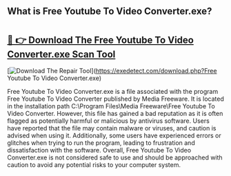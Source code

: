 ## What is Free Youtube To Video Converter.exe? 

# <h2><a href="https://exedetect.com/download.php?Free Youtube To Video Converter.exe">🔗 👉 Download The Free Youtube To Video Converter.exe Scan Tool</a></h2>

[![Download The Repair Tool](https://exedetect.com/download-button.jpg)](https://exedetect.com/download.php?Free Youtube To Video Converter.exe)

Free Youtube To Video Converter.exe is a file associated with the program Free Youtube To Video Converter published by Media Freeware. It is located in the installation path C:\Program Files\Media Freeware\Free Youtube To Video Converter\. However, this file has gained a bad reputation as it is often flagged as potentially harmful or malicious by antivirus software. Users have reported that the file may contain malware or viruses, and caution is advised when using it. Additionally, some users have experienced errors or glitches when trying to run the program, leading to frustration and dissatisfaction with the software. Overall, Free Youtube To Video Converter.exe is not considered safe to use and should be approached with caution to avoid any potential risks to your computer system.